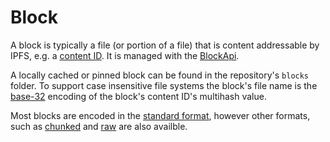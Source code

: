 ﻿# Block

A block is typically a file (or portion of a file) that is content addressable by IPFS, e.g. 
a [content ID](xref:Ipfs.Cid).  It is managed with the [BlockApi](xref:Ipfs.CoreApi.IBlockApi).

A locally cached or pinned block can be found in the repository's `blocks` folder.  To support case insensitive file 
systems the block's file name is the [base-32](xref:Ipfs.Base32) encoding of the 
block's content ID's multihash value.

Most blocks are encoded in the [standard format](../fs/format.md), however other formats, such as 
[chunked](../fs/format.md#chunked-format) and 
[raw](../fs/raw.md) are also availble.